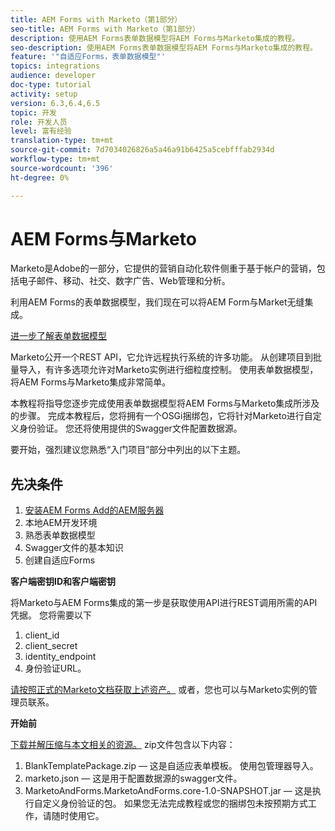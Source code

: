 ```yaml
---
title: AEM Forms with Marketo（第1部分）
seo-title: AEM Forms with Marketo（第1部分）
description: 使用AEM Forms表单数据模型将AEM Forms与Marketo集成的教程。
seo-description: 使用AEM Forms表单数据模型将AEM Forms与Marketo集成的教程。
feature: '"自适应Forms，表单数据模型"'
topics: integrations
audience: developer
doc-type: tutorial
activity: setup
version: 6.3,6.4,6.5
topic: 开发
role: 开发人员
level: 富有经验
translation-type: tm+mt
source-git-commit: 7d7034026826a5a46a91b6425a5cebfffab2934d
workflow-type: tm+mt
source-wordcount: '396'
ht-degree: 0%

---
```



# AEM Forms与Marketo

Marketo是Adobe的一部分，它提供的营销自动化软件侧重于基于帐户的营销，包括电子邮件、移动、社交、数字广告、Web管理和分析。

利用AEM Forms的表单数据模型，我们现在可以将AEM Form与Market无缝集成。

[进一步了解表单数据模型](https://helpx.adobe.com/experience-manager/6-5/forms/using/data-integration.html)

Marketo公开一个REST API，它允许远程执行系统的许多功能。 从创建项目到批量导入，有许多选项允许对Marketo实例进行细粒度控制。 使用表单数据模型，将AEM Forms与Marketo集成非常简单。

本教程将指导您逐步完成使用表单数据模型将AEM Forms与Marketo集成所涉及的步骤。 完成本教程后，您将拥有一个OSGi捆绑包，它将针对Marketo进行自定义身份验证。 您还将使用提供的Swagger文件配置数据源。

要开始，强烈建议您熟悉“入门项目”部分中列出的以下主题。

## 先决条件

1. [安装AEM Forms Add的AEM服务器](/help/forms/adaptive-forms/installing-aem-form-on-windows-tutorial-use.md)
1. 本地AEM开发环境
1. 熟悉表单数据模型
1. Swagger文件的基本知识
1. 创建自适应Forms

**客户端密钥ID和客户端密钥**

将Marketo与AEM Forms集成的第一步是获取使用API进行REST调用所需的API凭据。 您将需要以下

1. client_id
1. client_secret
1. identity_endpoint
1. 身份验证URL。

[请按照正式的Marketo文档获取上述资产。](https://developers.marketo.com/rest-api/) 或者，您也可以与Marketo实例的管理员联系。

**开始前**

[下载并解压缩与本文相关的资源。](assets/aemformsandmarketo.zip) zip文件包含以下内容：

1. BlankTemplatePackage.zip — 这是自适应表单模板。 使用包管理器导入。
1. marketo.json — 这是用于配置数据源的swagger文件。
1. MarketoAndForms.MarketoAndForms.core-1.0-SNAPSHOT.jar — 这是执行自定义身份验证的包。 如果您无法完成教程或您的捆绑包未按预期方式工作，请随时使用它。
